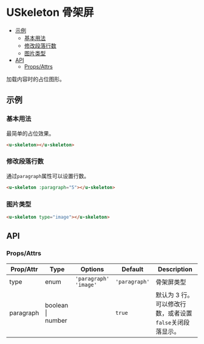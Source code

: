 <!-- 该 README.md 根据 api.yaml 和 docs/*.md 自动生成，为了方便在 GitHub 和 NPM 上查阅。如需修改，请查看源文件 -->

# USkeleton 骨架屏

- [示例](#示例)
    - [基本用法](#基本用法)
    - [修改段落行数](#修改段落行数)
    - [图片类型](#图片类型)
- [API]()
    - [Props/Attrs](#propsattrs)

加载内容时的占位图形。

## 示例
### 基本用法

最简单的占位效果。

``` html
<u-skeleton></u-skeleton>
```

### 修改段落行数

通过`paragraph`属性可以设置行数。

``` html
<u-skeleton :paragraph="5"></u-skeleton>
```

### 图片类型

``` html { width: 50% }
<u-skeleton type="image"></u-skeleton>
```
## API
### Props/Attrs

| Prop/Attr | Type | Options | Default | Description |
| --------- | ---- | ------- | ------- | ----------- |
| type | enum | `'paragraph'`<br/>`'image'` | `'paragraph'` | 骨架屏类型 |
| paragraph | boolean \| number |  | `true` | 默认为 3 行。可以修改行数，或者设置`false`关闭段落显示。 |

